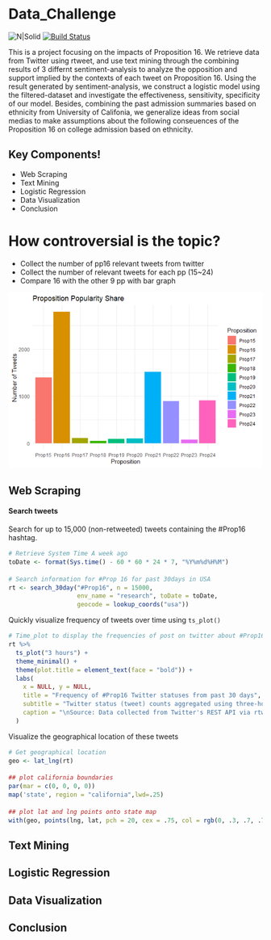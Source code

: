 # Data_Challenge

![N|Solid](https://i.pinimg.com/originals/76/47/9d/76479dd91dc55c2768ddccfc30a4fbf5.png)
[![Build Status](https://travis-ci.org/joemccann/dillinger.svg?branch=master)](https://travis-ci.org/joemccann/dillinger)


This is a project focusing on the impacts of Proposition 16. We retrieve data from Twitter using rtweet, and use text mining through the combining results of 3 differnt sentiment-analysis to analyze the opposition and support implied by the contexts of each tweet on Proposition 16. Using the result generated by sentiment-analysis, we construct a logistic model using the filtered-dataset and investigate the effectiveness, sensitivity, specificity of our model. Besides, combining the past admission summaries based on ethnicity from University of Califonia, we generalize ideas from social medias to make assumptions about the following conseuences of the Proposition 16 on college admission based on ethnicity.

## Key Components!
  - Web Scraping
  - Text Mining
  - Logistic Regression
  - Data Visualization
  - Conclusion

#  How controversial is the topic?
- Collect the number of pp16 relevant tweets from twitter
- Collect the number of relevant tweets for each pp (15~24)
- Compare 16 with the other 9 pp with bar graph 

![image](https://github.com/McChickenNuggets/Data_Challenge/blob/master/img/Proposition%20popularity%20share.png)

## Web Scraping
#### Search tweets
Search for up to 15,000 (non-retweeted) tweets containing the #Prop16 hashtag.
```r
# Retrieve System Time A week ago
toDate <- format(Sys.time() - 60 * 60 * 24 * 7, "%Y%m%d%H%M")

# Search information for #Prop 16 for past 30days in USA
rt <- search_30day("#Prop16", n = 15000,
                   env_name = "research", toDate = toDate,
                   geocode = lookup_coords("usa"))
```
Quickly visualize frequency of tweets over time using `ts_plot()`
```r
# Time_plot to display the frequencies of post on twitter about #Prop16
rt %>%
  ts_plot("3 hours") +
  theme_minimal() +
  theme(plot.title = element_text(face = "bold")) +
  labs(
    x = NULL, y = NULL,
    title = "Frequency of #Prop16 Twitter statuses from past 30 days",
    subtitle = "Twitter status (tweet) counts aggregated using three-hour intervals",
    caption = "\nSource: Data collected from Twitter's REST API via rtweet"
  )
```
Visualize the geographical location of these tweets
```r
# Get geographical location
geo <- lat_lng(rt)

## plot california boundaries
par(mar = c(0, 0, 0, 0))
map('state', region = "california",lwd=.25)

## plot lat and lng points onto state map
with(geo, points(lng, lat, pch = 20, cex = .75, col = rgb(0, .3, .7, .75)))
```
## Text Mining

## Logistic Regression

## Data Visualization

## Conclusion

